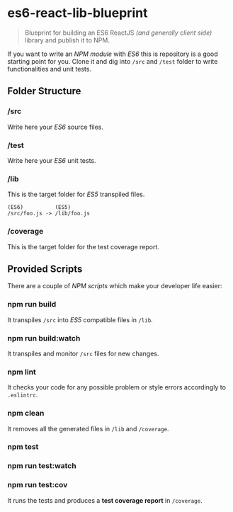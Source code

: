# es6-react-lib-blueprint

> Blueprint for building an ES6 ReactJS _(and generally client side)_ 
> library and publish it to NPM.

If you want to write an _NPM module_ with _ES6_ this is repository is a good starting point for you. Clone it and dig into `/src` and `/test` folder to write functionalities and unit tests.

## Folder Structure

### /src

Write here your _ES6_ source files.

### /test

Write here your _ES6_ unit tests.

### /lib

This is the target folder for _ES5_ transpiled files. 

	(ES6)          (ES5)
	/src/foo.js -> /lib/foo.js

### /coverage

This is the target folder for the test coverage report.

## Provided Scripts

There are a couple of _NPM scripts_ which make your developer life easier:

### npm run build

It transpiles `/src` into _ES5_ compatible files in `/lib`.

### npm run build:watch

It transpiles and monitor `/src` files for new changes.


### npm lint

It checks your code for any possible problem or style errors accordingly to `.eslintrc`.

### npm clean

It removes all the generated files in `/lib` and `/coverage`.

### npm test

### npm run test:watch

### npm run test:cov

It runs the tests and produces a **test coverage report** in `/coverage`.



